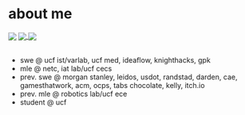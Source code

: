 # about me

<div align="left">
  <img src="https://komarev.com/ghpvc/?username=must108&&style=flat-square" align="center" />
  <a href="https://wakatime.com/@018ed2fd-3e51-4094-9aed-f270538e625e">
    <img src="https://wakatime.com/badge/user/018ed2fd-3e51-4094-9aed-f270538e625e.svg" align="center" />
  </a>
  <a href="https://discordapp.com/users/385903323666055178" >
      <img src="https://img.shields.io/badge/-must108-5865F2?style=flat-square&logo=Discord&logoColor=white&link=discord.com%2Fusers%2F385903323666055178" align="center" />
  </a>
</div>
<br />

* swe @ ucf ist/varlab, ucf med, ideaflow, knighthacks, gpk
* mle @ netc, iat lab/ucf cecs
* prev. swe @ morgan stanley, leidos, usdot, randstad, darden, cae, gamesthatwork, acm, ocps, tabs chocolate, kelly, itch.io
* prev. mle @ robotics lab/ucf ece
* student @ ucf
